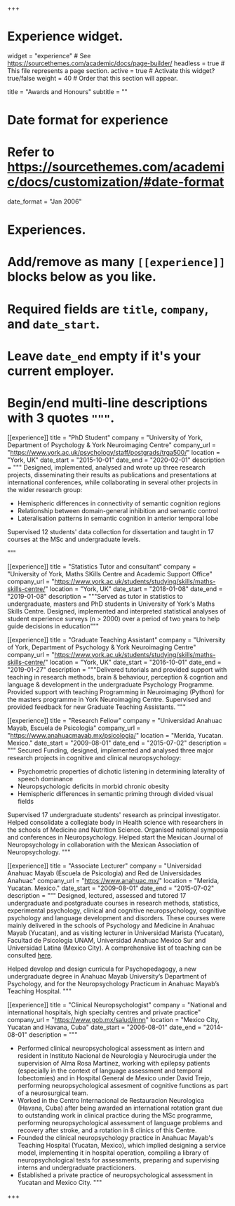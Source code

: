 +++
# Experience widget.
widget = "experience"  # See https://sourcethemes.com/academic/docs/page-builder/
headless = true  # This file represents a page section.
active = true  # Activate this widget? true/false
weight = 40  # Order that this section will appear.

title = "Awards and Honours"
subtitle = ""

# Date format for experience
#   Refer to https://sourcethemes.com/academic/docs/customization/#date-format
date_format = "Jan 2006"

# Experiences.
#   Add/remove as many `[[experience]]` blocks below as you like.
#   Required fields are `title`, `company`, and `date_start`.
#   Leave `date_end` empty if it's your current employer.
#   Begin/end multi-line descriptions with 3 quotes `"""`.
[[experience]]
  title = "PhD Student"
  company = "University of York, Department of Psychology & York Neuroimaging Centre"
  company_url = "https://www.york.ac.uk/psychology/staff/postgrads/trga500/"
  location = "York, UK"
  date_start = "2015-10-01"
  date_end = "2020-02-01"
  description = """
  Designed, implemented, analysed and wrote up three research projects, disseminating their results as publications and presentations at international conferences, while collaborating in several other projects in the wider research group:
  
  * Hemispheric differences in connectivity of semantic cognition regions
  * Relationship between domain-general inhibition and semantic control
  * Lateralisation patterns in semantic cognition in anterior temporal lobe

  Supervised 12 students' data collection for dissertation and taught in 17 courses at the MSc and undergraduate levels.

  """

[[experience]]
  title = "Statistics Tutor and consultant"
  company = "University of York, Maths SKills Centre and Academic Support Office"
  company_url = "https://www.york.ac.uk/students/studying/skills/maths-skills-centre/"
  location = "York, UK"
  date_start = "2018-01-08"
  date_end = "2019-01-08"
  description = """Served as tutor in statistics to undergraduate, masters and PhD students in University of York's Maths Skills Centre. Designed, implemented and interpreted statistical analyses of student experience surveys (n > 2000) over a period of two years to help guide decisions in education"""

[[experience]]
  title = "Graduate Teaching Assistant"
  company = "University of York, Department of Psychology & York Neuroimaging Centre"
  company_url = "https://www.york.ac.uk/students/studying/skills/maths-skills-centre/"
  location = "York, UK"
  date_start = "2016-10-01"
  date_end = "2019-01-27"
  description = """Delivered tutorials and provided support with teaching in research methods, brain & behaviour, perception & cogntion  and language & development in the undergraduate Psychology Programme. Provided support with teaching Programming in Neuroimaging (Python) for the masters programme in York Neuroimaging Centre. Supervised and provided feedback for new Graduate Teaching Assistants. """

[[experience]]
  title = "Research Fellow"
  company = "Universidad Anahuac Mayab, Escuela de Psicologia"
  company_url = "https://www.anahuacmayab.mx/psicologia/"
  location = "Merida, Yucatan. Mexico."
  date_start = "2009-08-01"
  date_end = "2015-07-02"
  description = """
  Secured Funding, designed, implemented and analysed three major research projects in cognitive and clinical neuropsychology:
  
  * Psychometric properties of dichotic listening in determining laterality of speech dominance
  * Neuropsychologic deficits in morbid chronic obesity
  * Hemispheric differences in semantic priming through divided visual fields

  Supervised 17 undergraduate students' research as principal investigator. Helped consolidate a collegiate body in Health science with researchers in the schools of Medicine and Nutrition Science. Organised national symposia and conferences in Neuropsychology. Helped start the Mexican Journal of Neuropsychology in collaboration with the Mexican Association of Neuropsychology.
  """

[[experience]]
  title = "Associate Lecturer"
  company = "Universidad Anahuac Mayab (Escuela de Psicologia) and Red de Universidades Anahuac"
  company_url = "https://www.anahuac.mx/"
  location = "Merida, Yucatan. Mexico."
  date_start = "2009-08-01"
  date_end = "2015-07-02"
  description = """
  Designed, lectured, assessed and tutored 17 undergraduate and postgraduate courses in research methods, statistics, experimental psychology, clinical and cognitive neuropsychology, cognitive psychology and language development and disorders. These courses were mainly delivered in the schools of Psychology and Medicine in Anahuac Mayab (Yucatan), and as visiting lecturer in Universidad Marista (Yucatan), Facultad de Psicologia UNAM, Universidad Anahuac Mexico Sur and Universidad Latina (Mexico City). A comprehensive list of teaching can be consulted [here](files/teaching.pdf).

  Helped develop and design curricula for Psychopedagogy, a new undergraduate degree in Anahuac Mayab University’s Department of Psychology, and for the Neuropsychology Practicum in Anahuac Mayab’s Teaching Hospital.
  """

[[experience]]
  title = "Clinical Neuropsychologist"
  company = "National and international hospitals, high specialty centres and private practice"
  company_url = "https://www.gob.mx/salud/innn"
  location = "Mexico City, Yucatan and Havana, Cuba"
  date_start = "2006-08-01"
  date_end = "2014-08-01"
  description = """
  * Performed clinical neuropsychological assessment as intern and resident in Instituto Nacional de Neurologia y Neurocirugia under the supervision of Alma Rosa Martinez, working with epilepsy patients (especially in the context of language assessment and temporal lobectomies) and in Hospital General de Mexico under David Trejo, performing neuropsychological assesment of cognitive functions as part of a neurosurgical team.
  * Worked in the Centro Internacional de Restauracion Neurologica (Havana, Cuba) after being awarded an international rotation grant due to outstanding work in clinical practice during the MSc programme, performing neuropsychological assessment of language problems and recovery after stroke, and a rotation in 8 clinics of this Centre.
  * Founded the clinical neuropsychology practice in Anahuac Mayab's Teaching Hospital (Yucatan, Mexico), which implied designing a service model, implementing it in hospital operation, compiling a library of neuropsychological tests for assessments, preparing and supervising interns and undergraduate practicioners.
  * Established a private practice of neuropsychological assessment in Yucatan and Mexico City.
    """

+++
